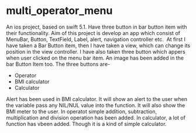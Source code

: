# multi_operator_menu
An ios project, based on swift 5.1. Have three button in bar button item with their functionality.
Aim of this project is develop an app which consist of MenuBar, Button, TextField, Label, alert, navigation controller etc. 
At first I have taken a Bar Button item, then I have taken a view, which can change its position in the view controller. 
I have also taken three button which appers when user clicked on the menu bar item. 
An image has been added in the bar Button Item too. The three buttons are-  
* Operator  
* BMI calculator  
* Calculator

Alert  has been used in BMI calculator. 
It will show an alert to the user when the variable pass any NIL/NUL value into the function. 
It will also show the BMI meter to the user. 
In operatot simple addition, subtraction, multiplication and division operation has been added.
In calculator, a lot of function has vbeen added. Though it is a kind of simple calculator.
